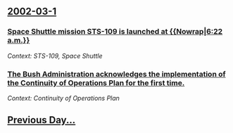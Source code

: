 ## [2002-03-1](/news/2002/03/1/index.md)

### [Space Shuttle mission STS-109 is launched at {{Nowrap|6:22 a.m.}}](/news/2002/03/1/space-shuttle-mission-sts-109-is-launched-at-nowrap-6-22-a-m.md)
_Context: STS-109, Space Shuttle_

### [The Bush Administration acknowledges the implementation of the Continuity of Operations Plan for the first time.](/news/2002/03/1/the-bush-administration-acknowledges-the-implementation-of-the-continuity-of-operations-plan-for-the-first-time.md)
_Context: Continuity of Operations Plan_

## [Previous Day...](/news/2002/02/28/index.md)


